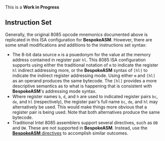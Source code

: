 This is a **Work in Progress**

## Instruction Set
Generally, the original 8085 opcode mnemonics documented above is replicated in this ISA configuration for **BespokeASM**. However, there are some small modifications and additions to the instructions set syntax:

* The 8-bit data source `m` is a psuedonym for the value at the memory address contained in register pair `hl`. This 8085 ISA configuration supports using either the traditional notation of `m` to indicate the register `hl` indirect addressing more, or the **BespokeASM** syntax of `[hl]` to indicate the indirect register addressing mode. Using either `m` and `[hl]` as an operand produces the same bytecode. The `[hl]` provides a more descriptive semantics as to what is happening that is consistent with **BespokeASM**'s addressing mode syntax.
* Where register names `b`, `d`, and `h` are used to indicated register pairs `bc`, `de`, and `hl` (respectively), the register pair's full name `bc`, `de`, and `hl` may alternatively be used. This would make things more obvious that a register pair is being used. Note that both alternatives produce the same bytecode.
* Traditional Intel 8085 assemblers support several directives, such as `DB` and `DW`. These are not supported in **BespokeASM**. Instead, use the [**BespokeASM** directives](https://github.com/michaelkamprath/bespokeasm/wiki/Assembly-Language-Syntax#directives) to accomplish similar outcomes.
